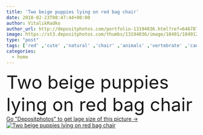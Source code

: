 ```yaml
---
title: 'Two beige puppies lying on red bag chair'
date: 2018-02-23T08:47:44+00:00
author: VitalikRadko
author_url: http://depositphotos.com/portfolio-13194036.html?ref=64678756
image: https://st3.depositphotos.com/thumbs/13194036/image/18491/184912582/api_thumb_450.jpg?forcejpeg=true
type: "post"
tags: ['red' ,'cute' ,'natural' ,'chair' ,'animals' ,'vertebrate' ,'canine' ,'domestic' ,'lying' ,'beige' ,'home' ,'indoors' ,'furry' ,'dogs' ,'pets' ,'labrador' ,'fauna' ,'Pups' ,'domestic animals' ,'Living Room' ,'bag chair' ]
categories: 
  - home
---
```

<div aling="center">
            <font size="60"> Two beige puppies lying on red bag chair</font>   
</div>
<div>
    <a href='https://depositphotos.com/184912582/stock-photo-two-beige-puppies-lying-red.html?ref=64678756' target=_blank > Go "Depositphotos" to get lage size of this picture ->
        <img href='https://depositphotos.com/184912582/stock-photo-two-beige-puppies-lying-red.html?ref=64678756' src='https://st3.depositphotos.com/13194036/18491/i/950/depositphotos_184912582-stock-photo-two-beige-puppies-lying-red.jpg?forcejpeg=true' alt='Two beige puppies lying on red bag chair' >
    </a>
</div>

